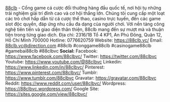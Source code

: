 <a href="https://88clb.vc/">88clb</a> - Cổng game cá cược đổi thưởng hàng đầu quốc tế, nơi hội tụ những trải nghiệm giải trí đỉnh cao và cơ hội thắng lớn. Chúng tôi cung cấp một loạt các trò chơi hấp dẫn từ cá cược thể thao, casino trực tuyến, đến các game slot độc quyền, đáp ứng nhu cầu đa dạng của người chơi. Với nền tảng công nghệ tiên tiến và giao diện thân thiện, 88clb mang đến sự mượt mà và thuận tiện trong từng giao dịch.
Địa chỉ: 2316/1B Tổ 4 KP1, An Phú Đông, Quận 12, Hồ Chí Minh 700000
Hotline: 0776620759
Website: <a href="https://88clb.vc/">https://88clb.vc/</a>
Email: 88clb.vc@direction.com
#88clb #conggame88clb #casinogame88clb #gamebai88clb #88clbvc
<strong>Social:</strong>
Facebook: <a href="https://www.facebook.com/88clbvc/">https://www.facebook.com/88clbvc/</a>
Twitter: <a href="https://twitter.com/88clbvc">https://twitter.com/88clbvc</a>
Youtube: <a href="https://www.youtube.com/@88clbvc">https://www.youtube.com/@88clbvc</a>
Linkedin: <a href="https://www.linkedin.com/in/88clbvc/">https://www.linkedin.com/in/88clbvc/</a>
Pinterest: <a href="https://www.pinterest.com/88clbvc/">https://www.pinterest.com/88clbvc/</a>
Tumblr: <a href="https://www.tumblr.com/88clbvc">https://www.tumblr.com/88clbvc</a>
Gravatar: <a href="https://gravatar.com/88clbvc">https://gravatar.com/88clbvc</a>
Reddit: <a href="https://www.reddit.com/user/88clbvc/">https://www.reddit.com/user/88clbvc/</a>
Wordpress: <a href="https://88clbvc.wordpress.com/">https://88clbvc.wordpress.com/</a>
Google Site: <a href="https://sites.google.com/view/88clbvc/">https://sites.google.com/view/88clbvc/</a>